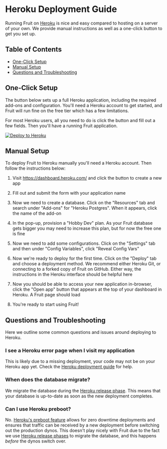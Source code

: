 
# Heroku Deployment Guide

Running Fruit on [Heroku] is nice and easy compared to hosting on a server of your own. We provide manual instructions as well as a one-click button to get you set up.


## Table of Contents

  - [One-Click Setup](#one-click-setup)
  - [Manual Setup](#manual-setup)
  - [Questions and Troubleshooting](#questions-and-troubleshooting)


## One-Click Setup

The button below sets up a full Heroku application, including the required add-ons and configuration. You'll need a Heroku account to get started, and Fruit will run fine on the free tier which has a few limitations.

For most Heroku users, all you need to do is click the button and fill out a few fields. Then you'll have a running Fruit application.

[![Deploy to Heroku][heroku-button-image]][heroku-button-url]


## Manual Setup

To deploy Fruit to Heroku manually you'll need a Heroku account. Then follow the instructions below:

  1. Visit <https://dashboard.heroku.com/> and click the button to create a new app

  2. Fill out and submit the form with your application name

  3. Now we need to create a database. Click on the "Resources" tab and search under "Add-ons" for "Heroku Postgres". When it appears, click the name of the add-on

  4. In the pop-up, provision a "Hobby Dev" plan. As your Fruit database gets bigger you may need to increase this plan, but for now the free one is fine

  5. Now we need to add some configurations. Click on the "Settings" tab and then under "Config Variables", click "Reveal Config Vars"

  6. Now we're ready to deploy for the first time. Click on the "Deploy" tab and choose a deployment method. We recommend either Heroku Git, or connecting to a forked copy of Fruit on GitHub. Either way, the instructions in the Heroku interface should be helpful here

  7. Now you should be able to access your new application in-browser, click the "Open app" button that appears at the top of your dashboard in Heroku. A Fruit page should load

  8. You're ready to start using Fruit!


## Questions and Troubleshooting

Here we outline some common questions and issues around deploying to Heroku.

### I see a Heroku error page when I visit my application

This is likely due to a missing deployment, your code may not be on your Heroku app yet. Check the [Heroku deployment guide][heroku-deployment] for help.

### When does the database migrate?

We migrate the database during the [Heroku release phase][heroku-release-phase]. This means that your database is up-to-date as soon as the new deployment completes.

### Can I use Heroku preboot?

No. [Heroku's preboot feature][heroku-preboot] allows for zero downtime deployments and ensures that traffic can be received by a new deployment before switching out the production dynos. This doesn't play nicely with Fruit due to the fact we use [Heroku release phases][heroku-release-phase] to migrate the database, and this happens _before_ the dynos switch over.



[config]: https://github.com/Financial-Times/fruit#configuration
[heroku]: https://www.heroku.com/
[heroku-button-image]: https://www.herokucdn.com/deploy/button.svg
[heroku-button-url]: https://heroku.com/deploy?template=https://github.com/Financial-Times/fruit
[heroku-deployment]: https://devcenter.heroku.com/categories/deployment
[heroku-preboot]: https://devcenter.heroku.com/articles/preboot
[heroku-release-phase]: https://devcenter.heroku.com/articles/release-phase
